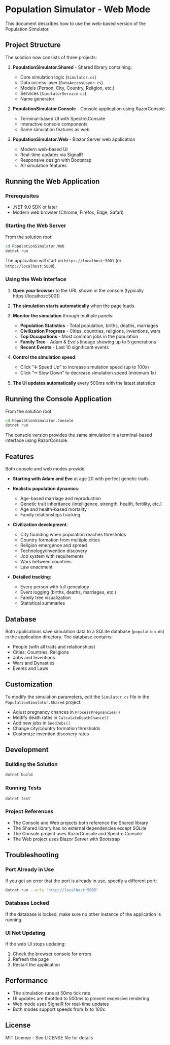 # Population Simulator - Web Mode

This document describes how to use the web-based version of the Population Simulator.

## Project Structure

The solution now consists of three projects:

1. **PopulationSimulator.Shared** - Shared library containing:
   - Core simulation logic (`Simulator.cs`)
   - Data access layer (`DataAccessLayer.cs`)
   - Models (Person, City, Country, Religion, etc.)
   - Services (`SimulatorService.cs`)
   - Name generator

2. **PopulationSimulator.Console** - Console application using RazorConsole
   - Terminal-based UI with Spectre.Console
   - Interactive console components
   - Same simulation features as web

3. **PopulationSimulator.Web** - Blazor Server web application
   - Modern web-based UI
   - Real-time updates via SignalR
   - Responsive design with Bootstrap
   - All simulation features

## Running the Web Application

### Prerequisites
- .NET 9.0 SDK or later
- Modern web browser (Chrome, Firefox, Edge, Safari)

### Starting the Web Server

From the solution root:
```bash
cd PopulationSimulator.Web
dotnet run
```

The application will start on `https://localhost:5001` (or `http://localhost:5000`).

### Using the Web Interface

1. **Open your browser** to the URL shown in the console (typically https://localhost:5001)

2. **The simulation starts automatically** when the page loads

3. **Monitor the simulation** through multiple panels:
   - **Population Statistics** - Total population, births, deaths, marriages
   - **Civilization Progress** - Cities, countries, religions, inventions, wars
   - **Top Occupations** - Most common jobs in the population
   - **Family Tree** - Adam & Eve's lineage showing up to 5 generations
   - **Recent Events** - Last 10 significant events

4. **Control the simulation speed**:
   - Click "➕ Speed Up" to increase simulation speed (up to 100x)
   - Click "➖ Slow Down" to decrease simulation speed (minimum 1x)

5. **The UI updates automatically** every 500ms with the latest statistics

## Running the Console Application

From the solution root:
```bash
cd PopulationSimulator.Console
dotnet run
```

The console version provides the same simulation in a terminal-based interface using RazorConsole.

## Features

Both console and web modes provide:

- **Starting with Adam and Eve** at age 20 with perfect genetic traits
- **Realistic population dynamics**:
  - Age-based marriage and reproduction
  - Genetic trait inheritance (intelligence, strength, health, fertility, etc.)
  - Age and health-based mortality
  - Family relationships tracking

- **Civilization development**:
  - City founding when population reaches thresholds
  - Country formation from multiple cities
  - Religion emergence and spread
  - Technology/invention discovery
  - Job system with requirements
  - Wars between countries
  - Law enactment

- **Detailed tracking**:
  - Every person with full genealogy
  - Event logging (births, deaths, marriages, etc.)
  - Family tree visualization
  - Statistical summaries

## Database

Both applications save simulation data to a SQLite database (`population.db`) in the application directory. The database contains:
- People (with all traits and relationships)
- Cities, Countries, Religions
- Jobs and Inventions
- Wars and Dynasties
- Events and Laws

## Customization

To modify the simulation parameters, edit the `Simulator.cs` file in the `PopulationSimulator.Shared` project:

- Adjust pregnancy chances in `ProcessPregnancies()`
- Modify death rates in `CalculateDeathChance()`
- Add new jobs in `SeedJobs()`
- Change city/country formation thresholds
- Customize invention discovery rates

## Development

### Building the Solution
```bash
dotnet build
```

### Running Tests
```bash
dotnet test
```

### Project References
- The Console and Web projects both reference the Shared library
- The Shared library has no external dependencies except SQLite
- The Console project uses RazorConsole and Spectre.Console
- The Web project uses Blazor Server with Bootstrap

## Troubleshooting

### Port Already in Use
If you get an error that the port is already in use, specify a different port:
```bash
dotnet run --urls "http://localhost:5005"
```

### Database Locked
If the database is locked, make sure no other instance of the application is running.

### UI Not Updating
If the web UI stops updating:
1. Check the browser console for errors
2. Refresh the page
3. Restart the application

## Performance

- The simulation runs at 50ms tick rate
- UI updates are throttled to 500ms to prevent excessive rendering
- Web mode uses SignalR for real-time updates
- Both modes support speeds from 1x to 100x

## License

MIT License - See LICENSE file for details
